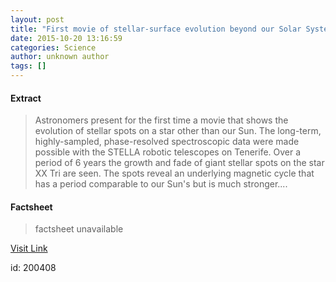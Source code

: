 ```yaml
---
layout: post
title: "First movie of stellar-surface evolution beyond our Solar System"
date: 2015-10-20 13:16:59
categories: Science
author: unknown author
tags: []
---
```



#### Extract
>Astronomers present for the first time a movie that shows the evolution of stellar spots on a star other than our Sun. The long-term, highly-sampled, phase-resolved spectroscopic data were made possible with the STELLA robotic telescopes on Tenerife. Over a period of 6 years the growth and fade of giant stellar spots on the star XX Tri are seen. The spots reveal an underlying magnetic cycle that has a period comparable to our Sun's but is much stronger....

#### Factsheet
>factsheet unavailable

[Visit Link](http://www.sciencedaily.com/releases/2015/10/151020091659.htm)

id:  200408


